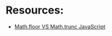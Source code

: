 # Resources:

- [Math.floor VS Math.trunc JavaScript](http://stackoverflow.com/questions/38702724/math-floor-vs-math-trunc-javascript)
